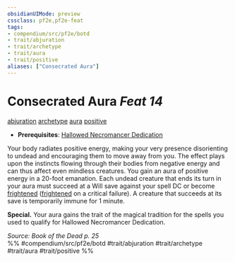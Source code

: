 ```yaml
---
obsidianUIMode: preview
cssclass: pf2e,pf2e-feat
tags:
- compendium/src/pf2e/botd
- trait/abjuration
- trait/archetype
- trait/aura
- trait/positive
aliases: ["Consecrated Aura"]
---
```

# Consecrated Aura  *Feat 14*  
[abjuration](../../Rules/traits/abjuration.md)  [archetype](../../Rules/traits/archetype.md)  [aura](../../Rules/traits/aura.md)  [positive](../../Rules/traits/positive.md)  

- **Prerequisites**: [Hallowed Necromancer Dedication](hallowed-necromancer-dedication-botd.md)

Your body radiates positive energy, making your very presence disorienting to undead and encouraging them to move away from you. The effect plays upon the instincts flowing through their bodies from negative energy and can thus affect even mindless creatures. You gain an aura of positive energy in a 20-foot emanation. Each undead creature that ends its turn in your aura must succeed at a Will save against your spell DC or become [frightened](../../Rules/conditions.md#Frightened) ([frightened](../../Rules/conditions.md#Frightened) on a critical failure). A creature that succeeds at its save is temporarily immune for 1 minute.

**Special.** Your aura gains the trait of the magical tradition for the spells you used to qualify for Hallowed Necromancer Dedication.

*Source: Book of the Dead p. 25*  
%% #compendium/src/pf2e/botd #trait/abjuration #trait/archetype #trait/aura #trait/positive %%